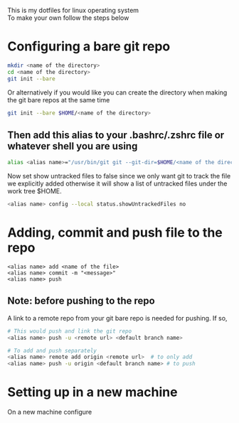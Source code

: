 This is my dotfiles for linux operating system</br> 
To make your own follow the steps below

# Configuring a bare git repo

```bash
mkdir <name of the directory>
cd <name of the directory>
git init --bare
```

Or alternatively if you would like you can create the directory when making the git bare repos at the same time </br> 

```bash
git init --bare $HOME/<name of the directory>
```

## Then add this alias to your .bashrc/.zshrc file or whatever shell you are using 

```bash
alias <alias name>="/usr/bin/git git --git-dir=$HOME/<name of the directory you created> --work-tree=$HOME"
```

Now set show untracked files to false since we only want git to track the file we explicitly added otherwise it will show a list of untracked files under the work tree $HOME.

```bash
<alias name> config --local status.showUntrackedFiles no
```

# Adding, commit and push file to the repo

```
<alias name> add <name of the file>
<alias name> commit -m "<message>"
<alias name> push
```

## Note: before pushing to the repo
A link to a remote repo from your git bare repo is needed for pushing. If so, 

```bash
# This would push and link the git repo
<alias name> push -u <remote url> <default branch name>

# To add and push separately
<alias name> remote add origin <remote url>  # to only add
<alias name> push -u origin <default branch name> # to push
```

# Setting up in a new machine

On a new machine configure 









